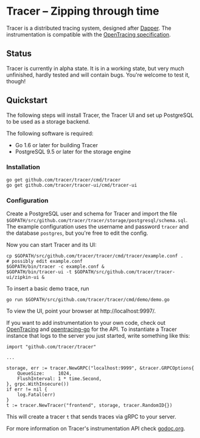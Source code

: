 # Tracer – Zipping through time

Tracer is a distributed tracing system, designed after
[Dapper](http://research.google.com/pubs/pub36356.html). The
instrumentation is compatible with the
[OpenTracing specification](http://opentracing.io/).

## Status

Tracer is currently in alpha state. It is in a working state, but very
much unfinished, hardly tested and will contain bugs. You're welcome
to test it, though!

## Quickstart

The following steps will install Tracer, the Tracer UI and set up
PostgreSQL to be used as a storage backend.

The following software is required:

- Go 1.6 or later for building Tracer
- PostgreSQL 9.5 or later for the storage engine

### Installation

```
go get github.com/tracer/tracer/cmd/tracer
go get github.com/tracer/tracer-ui/cmd/tracer-ui
```

### Configuration

Create a PostgreSQL user and schema for Tracer and import the file
`$GOPATH/src/github.com/tracer/tracer/storage/postgresql/schema.sql`.
The example configuration uses the username and password `tracer` and
the database `postgres`, but you're free to edit the config.

Now you can start Tracer and its UI:

```
cp $GOPATH/src/github.com/tracer/tracer/cmd/tracer/example.conf .
# possibly edit example.conf
$GOPATH/bin/tracer -c example.conf &
$GOPATH/bin/tracer-ui -t $GOPATH/src/github.com/tracer/tracer-ui/zipkin-ui &
```

To insert a basic demo trace, run

```
go run $GOPATH/src/github.com/tracer/tracer/cmd/demo/demo.go
```

To view the UI, point your browser at http://localhost:9997/.

If you want to add instrumentation to your own code, check out
[OpenTracing](http://opentracing.io/) and
[opentracing-go](https://godoc.org/github.com/opentracing/opentracing-go)
for the API. To instantiate a Tracer instance that logs to the server
you just started, write something like this:

```
import "github.com/tracer/tracer"

...

storage, err := tracer.NewGRPC("localhost:9999", &tracer.GRPCOptions{
	QueueSize:     1024,
   	FlushInterval: 1 * time.Second,
}, grpc.WithInsecure())
if err != nil {
	log.Fatal(err)
}
t := tracer.NewTracer("frontend", storage, tracer.RandomID{})
```

This will create a tracer `t` that sends traces via gRPC to your server.

For more information on Tracer's instrumentation API check
[godoc.org](https://godoc.org/github.com/tracer/tracer).
